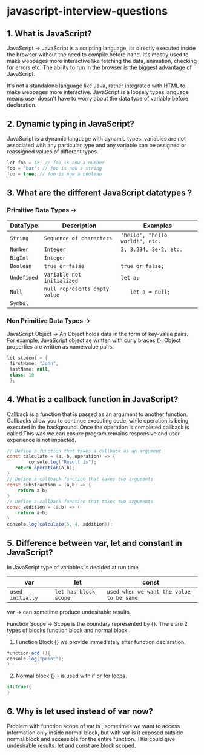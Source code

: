 # javascript-interview-questions

## 1. What is JavaScript?
JavaScript -> JavaScript is a scripting language, its directly executed inside the browser without the need to compile before hand.
It's mostly used to make webpages more interactive like fetching the data, animation, checking for errors etc.
The ability to run in the browser is the biggest advantage of JavaScript.

It's not a standalone language like Java, rather integrated with HTML to make webpages more interactive. 
JavaScript is a loosely types language means user doesn't have to worry about the data type of variable before declaration.

## 2. Dynamic typing in JavaScript?
JavaScript is a dynamic language with dynamic types. variables are not associated with any particular type and any variable can be assigned or reassigned values of different types.
```java
let foo = 42; // foo is now a number
foo = "bar"; // foo is now a string
foo = true; // foo is now a boolean
```

## 3. What are the different JavaScript datatypes ?

### Primitive Data Types ->

| DataType    | Description                   | Examples                        | 
|-------------|-------------------------------|---------------------------------| 
| `String`    | `Sequence of characters`      | `'hello', "hello world!", etc.` |
| `Number`    | `Integer`                     | `3, 3.234, 3e-2, etc.`          | 
| `BigInt`    | `Integer`                     |                                 | 
| `Boolean`   | `true or false`               | `true or false;`                | 
| `Undefined` | `variable not initialized`    | `let a;`                        |
| `Null`      | `null represents empty value` | `	let a = null;`                | 
| `Symbol`    |                               |                                 | 

### Non Primitive Data Types ->
 JavaScript Object -> An Object holds data in the form of key-value pairs. For example,
JavaScript object ae written with curly braces {}. Object properties are written as name:value pairs.
```java 
let student = {
 firstName: "John",
 lastName: null,
 class: 10
 };
```

## 4. What is a callback function in JavaScript?
Callback is a function that is passed as an argument to another function.
Callbacks allow you to continue executing code, while operation is being executed in the background. Once the operation is completed callback is called.This was we can ensure program remains responsive and user experience is not impacted. 

```java 
// Define a function that takes a callback as an argument
const calculate = (a, b, operation) => {
        console.log("Result is");
   return operation(a,b);
}
// Define a callback function that takes two arguments
const substraction = (a,b) => {
    return a-b;
}
// Define a callback function that takes two arguments
const addition = (a,b) => {
    return a+b;
}
console.log(calculate(5, 4, addition));
```

## 5. Difference between var, let and constant in JavaScript?
In JavaScript type of variables is decided at run time.

| var              | let                   | const                                    | 
|------------------|-----------------------|------------------------------------------| 
| `used initially` | `let has block scope` | `used when we want the value to be same` |

var -> can sometime produce undesirable results.

Function Scope -> Scope is the boundary represented by {}. There are 2 types of blocks function block and normal block.

1. Function Block {} we provide immediately after function declaration.

```java 
function add (){
console.log("print");
}
```

2. Normal block {} - is used with if or for loops.
```java 
if(true){
}
```

## 6. Why is let used instead of var now?
Problem with function scope of var is , sometimes we want to access information only inside normal block, but with var is it exposed outside normal block and accessible for the entire function.
This could give undesirable results. let and const are block scoped.